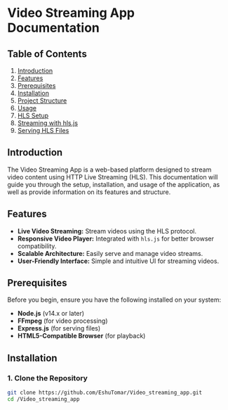# Video Streaming App Documentation

## Table of Contents
1. [Introduction](#introduction)
2. [Features](#features)
3. [Prerequisites](#prerequisites)
4. [Installation](#installation)
5. [Project Structure](#project-structure)
6. [Usage](#usage)
7. [HLS Setup](#hls-setup)
8. [Streaming with hls.js](#streaming-with-hlsjs)
9. [Serving HLS Files](#serving-hls-files)


## Introduction
The Video Streaming App is a web-based platform designed to stream video content using HTTP Live Streaming (HLS). This documentation will guide you through the setup, installation, and usage of the application, as well as provide information on its features and structure.

## Features
- **Live Video Streaming:** Stream videos using the HLS protocol.
- **Responsive Video Player:** Integrated with `hls.js` for better browser compatibility.
- **Scalable Architecture:** Easily serve and manage video streams.
- **User-Friendly Interface:** Simple and intuitive UI for streaming videos.

## Prerequisites
Before you begin, ensure you have the following installed on your system:
- **Node.js** (v14.x or later)
- **FFmpeg** (for video processing)
- **Express.js** (for serving files)
- **HTML5-Compatible Browser** (for playback)

## Installation
### 1. Clone the Repository
```bash
git clone https://github.com/EshuTomar/Video_streaming_app.git
cd /Video_streaming_app






